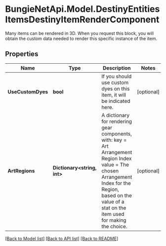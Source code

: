 # BungieNetApi.Model.DestinyEntitiesItemsDestinyItemRenderComponent
Many items can be rendered in 3D. When you request this block, you will obtain the custom data needed to render this specific instance of the item.
## Properties

Name | Type | Description | Notes
------------ | ------------- | ------------- | -------------
**UseCustomDyes** | **bool** | If you should use custom dyes on this item, it will be indicated here. | [optional] 
**ArtRegions** | **Dictionary&lt;string, int&gt;** | A dictionary for rendering gear components, with:  key &#x3D; Art Arrangement Region Index  value &#x3D; The chosen Arrangement Index for the Region, based on the value of a stat on the item used for making the choice. | [optional] 

[[Back to Model list]](../README.md#documentation-for-models) [[Back to API list]](../README.md#documentation-for-api-endpoints) [[Back to README]](../README.md)

